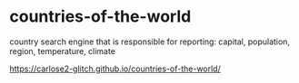 # countries-of-the-world
country search engine that is responsible for reporting: capital, population, region, temperature, climate

https://carlose2-glitch.github.io/countries-of-the-world/

